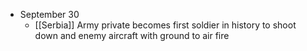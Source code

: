 - September 30
	- [[Serbia]] Army private becomes first soldier in history to shoot down and enemy aircraft with ground to air fire